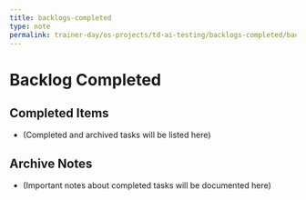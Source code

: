 ```yaml
---
title: backlogs-completed
type: note
permalink: trainer-day/os-projects/td-ai-testing/backlogs-completed/backlogs-completed
---
```


# Backlog Completed

## Completed Items
- (Completed and archived tasks will be listed here)

## Archive Notes
- (Important notes about completed tasks will be documented here)